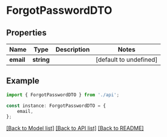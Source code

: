 # ForgotPasswordDTO


## Properties

Name | Type | Description | Notes
------------ | ------------- | ------------- | -------------
**email** | **string** |  | [default to undefined]

## Example

```typescript
import { ForgotPasswordDTO } from './api';

const instance: ForgotPasswordDTO = {
    email,
};
```

[[Back to Model list]](../README.md#documentation-for-models) [[Back to API list]](../README.md#documentation-for-api-endpoints) [[Back to README]](../README.md)
